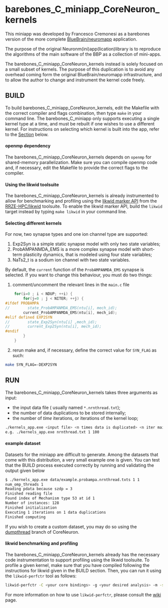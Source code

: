 # barebones_C_miniapp_CoreNeuron_kernels

This miniapp was developed by Francesco Cremonesi as a barebones version of the more complete 
[BlueBrain/neuromapp](https://github.com/BlueBrain/neuromapp.git) application.

The purpose of the original Neuronm(ini)app(lication)library is to reproduce the algorithms of the 
main software of the BBP as a collection of mini-apps.

The barebones_C_miniapp_CoreNeuron_kernels instead is solely focused on a small subset of kernels.
The purpose of this duplication is to avoid any overhead coming form the original BlueBrain/neuromapp
infrastructure, and to allow the author to change and instrument the kernel code freely.

## BUILD

To build barebones_C_miniapp_CoreNeuron_kernels, edit the Makefile with the correct compiler and flags combination, 
then type `make` in your command line.
The barebones_C_miniapp only supports executing a single kernel type at a time, and must be rebuilt if one wishes to use a different kernel.
For instructions on selecting which kernel is built into the app, refer to the [Section](#selecting-different-kernels) below.

#### openmp dependency

The barebones_C_miniapp_CoreNeuron_kernels depends on `openmp` for shared-memory parallelization. 
Make sure you can compile openmp code and, if necessary, edit the Makefile to provide the correct flags to the compiler.

#### Using the likwid toolsuite

The barebones_C_miniapp_CoreNeuron_kernels is already instrumented to allow for benchmarking and profiling using the
[likwid marker API](https://github.com/RRZE-HPC/likwid/wiki/TutorialMarkerC) from the [RRZE-HPC/likwid](https://github.com/RRZE-HPC/likwid) toolsuite.
To enable the likwid marker API, build the `likwid` target instead by typing `make likwid` in your command line.

#### Selecting different kernels

For now, two synapse types and one ion channel type are supported:
1. Exp2Syn is a simple static synapse model with only two state variables;
2. ProbAMPANMDA_EMS is a more complex synapse model with short-term plasticity dynamics, that is modeled using four state variables;
3. NaTs2_t is a sodium ion channel with two state variables.

By default, the `current` function of the `ProbAMPANMDA_EMS` synapse is selected. If you want to change this behaviour, you must do two things:
1. comment/uncomment the relevant lines in the `main.c` file
```c
    for(i=0 ; i < NDUP; ++i) {
        for(j=0 ; j < NITER; ++j) {
#ifdef PROBAMPA
//        state_ProbAMPANMDA_EMS(ntu[i], mech_id);
        current_ProbAMPANMDA_EMS(ntu[i], mech_id);
#elif defined EXP2SYN
//        state_Exp2Syn(ntu[i] ,mech_id);
//        current_Exp2Syn(ntu[i], mech_id);
#endif
        }
    }
```
2. rerun make and, if necessary, define the correct value for `SYN_FLAG` as such:
```bash
make SYN_FLAG=-DEXP2SYN
```

## RUN

The barebones_C_miniapp_CoreNeuron_kernels takes three arguments as input:

- the input data file ( usually named `*.nrnthread.txt`);
- the number of data duplications to be stored internally;
- the number of _time_ iterations, or iterations of the kernel loop;

```bash
./kernels_app.exe <input file> <n times data is duplicated> <n iter main loop>
e.g. ./kernels_app.exe nrnthread.txt 1 100
```

#### example dataset

Datasets for the miniapp are difficult to generate.
Among the datasets that come with this distribution, a very small example one is given.
You can test that the BUILD process executed correctly by running and validating the output given below
```bash
$ ./kernels_app.exe data/example.probampa.nrnthread.txts 1 1
num_omp_threads 1
Reading pdata because szdp = 3
Finished reading file
Found index of Mechanism type 53 at id 1
Number of instances: 128
Finished initialization
Executing 1 iterations on 1 data duplications
Finished computing
```

If you wish to create a custom dataset, you may do so using the [dumpthread](/BlueBrain/CoreNeuron/tree/dumpthread) branch of CoreNeuron.

#### likwid benchmarking and profiling

The barebones_C_miniapp_CoreNeuron_kernels already has the necessary code instrumentation to support profiling using the likwid toolsuite.
To profile a given kernel, make sure that you have compiled following the instructions for likwid given in the BUILD section.
Then, you can run it using the `likwid-perfctr` tool as follows:
```bash
likwid-perfctr -C <your core bindings> -g <your desired analysis> -m -s 0x0
```
For more information on how to use `likwid-perfctr`, please consult the [wiki](https://github.com/RRZE-HPC/likwid/wiki/likwid-perfctr) page.
